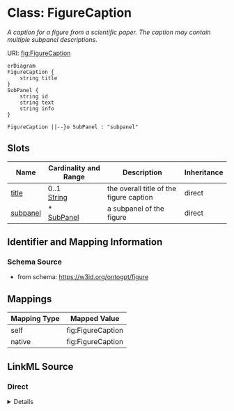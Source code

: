 

# Class: FigureCaption


_A caption for a figure from a scientific paper. The caption may contain multiple subpanel descriptions._





URI: [fig:FigureCaption](http://w3id.org/ontogpt/figure-templateFigureCaption)



```mermaid
erDiagram
FigureCaption {
    string title  
}
SubPanel {
    string id  
    string text  
    string info  
}

FigureCaption ||--}o SubPanel : "subpanel"

```



<!-- no inheritance hierarchy -->


## Slots

| Name | Cardinality and Range | Description | Inheritance |
| ---  | --- | --- | --- |
| [title](title.md) | 0..1 <br/> [String](String.md) | the overall title of the figure caption | direct |
| [subpanel](subpanel.md) | * <br/> [SubPanel](SubPanel.md) | a subpanel of the figure | direct |









## Identifier and Mapping Information







### Schema Source


* from schema: https://w3id.org/ontogpt/figure





## Mappings

| Mapping Type | Mapped Value |
| ---  | ---  |
| self | fig:FigureCaption |
| native | fig:FigureCaption |





## LinkML Source

<!-- TODO: investigate https://stackoverflow.com/questions/37606292/how-to-create-tabbed-code-blocks-in-mkdocs-or-sphinx -->

### Direct

<details>
```yaml
name: FigureCaption
description: A caption for a figure from a scientific paper. The caption may contain
  multiple subpanel descriptions.
from_schema: https://w3id.org/ontogpt/figure
attributes:
  title:
    name: title
    description: the overall title of the figure caption
    from_schema: https://w3id.org/ontogpt/figure
    rank: 1000
    domain_of:
    - FigureCaption
    - Publication
  subpanel:
    name: subpanel
    annotations:
      prompt:
        tag: prompt
        value: 'a semicolon separated list of descriptions of every panel in the text.
          Keep the panel id and text together. for example: "1A: A side view of the
          foo; 1B: A frontal view of the foo"'
    description: a subpanel of the figure
    from_schema: https://w3id.org/ontogpt/figure
    rank: 1000
    multivalued: true
    domain_of:
    - FigureCaption
    range: SubPanel
tree_root: true

```
</details>

### Induced

<details>
```yaml
name: FigureCaption
description: A caption for a figure from a scientific paper. The caption may contain
  multiple subpanel descriptions.
from_schema: https://w3id.org/ontogpt/figure
attributes:
  title:
    name: title
    description: the overall title of the figure caption
    from_schema: https://w3id.org/ontogpt/figure
    rank: 1000
    alias: title
    owner: FigureCaption
    domain_of:
    - FigureCaption
    - Publication
    range: string
  subpanel:
    name: subpanel
    annotations:
      prompt:
        tag: prompt
        value: 'a semicolon separated list of descriptions of every panel in the text.
          Keep the panel id and text together. for example: "1A: A side view of the
          foo; 1B: A frontal view of the foo"'
    description: a subpanel of the figure
    from_schema: https://w3id.org/ontogpt/figure
    rank: 1000
    multivalued: true
    alias: subpanel
    owner: FigureCaption
    domain_of:
    - FigureCaption
    range: SubPanel
tree_root: true

```
</details>